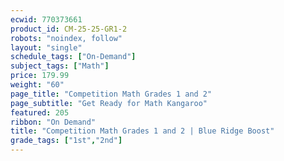 ```yaml
---
ecwid: 770373661
product_id: CM-25-25-GR1-2
robots: "noindex, follow"
layout: "single"
schedule_tags: ["On-Demand"]
subject_tags: ["Math"]
price: 179.99
weight: "60"
page_title: "Competition Math Grades 1 and 2"
page_subtitle: "Get Ready for Math Kangaroo"
featured: 205
ribbon: "On Demand"
title: "Competition Math Grades 1 and 2 | Blue Ridge Boost"
grade_tags: ["1st","2nd"]
---
```

